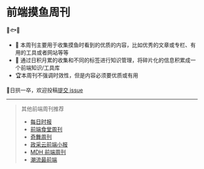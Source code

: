 # 前端摸鱼周刊

👋🐟📰

 - 🔖 本周刊主要用于收集摸鱼时看到的优质的内容，比如优秀的文章或专栏、有用的工具或者网站等等
 - 🚧 通过日积月累的收集和不同的标签进行知识管理，将碎片化的信息积累成一个前端知识/工具库
 - 🏆本周刊不强调时效性，但是内容必须要优质或有用


🎯日拱一卒，欢迎投稿[提交 issue](https://github.com/fe-focus/moyu-weekly/issues/new/choose) 



---

> 其他前端周刊推荐
> - [每日时报](https://wubaiqing.github.io/zaobao)
> - [前端食堂周刊](https://github.com/Geekhyt/weekly)
> - [奇舞周刊](https://weekly.75.team/)
> - [政采云前端小报](https://weekly.zoo.team/)
> - [MDH 前端周刊](https://github.com/sorrycc/weekly)
> - [潮流最前端](https://www.yuque.com/alibabaf2e/weekly)
